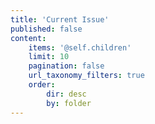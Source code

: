 ```yaml
---
title: 'Current Issue'
published: false
content:
    items: '@self.children'
    limit: 10
    pagination: false
    url_taxonomy_filters: true
    order:
        dir: desc
        by: folder
---
```


